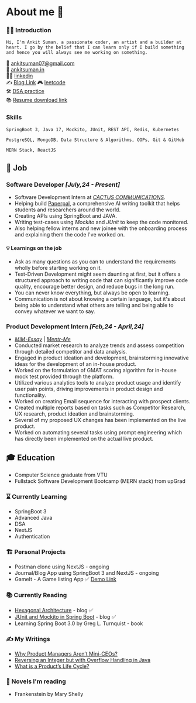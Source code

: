 # About me 👋

### 🙋‍♂️ Introduction 
```
Hi, I'm Ankit Suman, a passionate coder, an artist and a builder at heart. I go by the belief that I can learn only if I build something and hence you will always see me working on something.  
```  

📧 ankitsuman07@gmail.com  
🚀 [ankitsuman.in](https://ankitsuman.in/)  
👨‍⚖️ [linkedin](https://www.linkedin.com/in/ankit--suman/)    
✍️ [Blog Link](https://ankit-suman.medium.com/one-log-is-all-it-takes-d59be998b379)
🎮 [leetcode](https://leetcode.com/u/user9247xh/)  
🛠️ [DSA practice](https://github.com/ankit-suman-07/dsa-java)  
📚 [Resume download link](https://flowcv.com/resume/uqep61u0b3)  

### Skills
```
SpringBoot 3, Java 17, Mockito, JUnit, REST API, Redis, Kubernetes
```
```
PostgreSQL, MongoDB, Data Structure & Algorithms, OOPs, Git & GitHub
```
```
MERN Stack, ReactJS
```

## 💼 Job 

### Software Developer *[July,24 - Present]*
  - Software Development Intern at [*CACTUS COMMUNICATIONS*](https://cactusglobal.com/). 
  - Helping build [Paperpal](https://paperpal.com/home), a comprehensive AI writing toolkit that helps students and researchers around the world. 
  - Creating APIs using SpringBoot and JAVA.
  - Writing test-cases using *Mockito* and *JUnit* to keep the code monitored.
  - Also helping fellow interns and new joinee with the onboarding process and explaining them the code I've worked on.

#### 💡 Learnings on the job
  - Ask as many questions as you can to understand the requirements wholly before starting working on it.
  - Test-Driven Development might seem daunting at first, but it offers a structured approach to writing code that can significantly improve code quality, encourage better design, and reduce bugs in the long run.
  - You can never know everything, but always be open to learning.
  - Communication is not about knowing a certain language, but it's about being able to understand what others are telling and being able to convey whatever we want to say. 

### Product Development Intern *[Feb,24 - April,24]*
  - [*MiM-Essay*](https://www.mim-essay.com/) | [*Mentr-Me*](https://mentr-me.com/)
  - Conducted market research to analyze trends and assess competition through detailed competitor and data analysis.
  - Engaged in product ideation and development, brainstorming innovative ideas for the development of an in-house product.
  - Worked on the formulation of GMAT scoring algorithm for in-house mock test provided through the platform.
  - Utilized various analytics tools to analyze product usage and identify user pain points, driving improvements in product design and functionality.
  - Worked on creating Email sequence for interacting with prospect clients.
  - Created multiple reports based on tasks such as Competitor Research, UX research, product ideation and brainstorming.
  - Several of my proposed UX changes has been implemented on the live product.
  - Worked on automating several tasks using prompt engineering which has directly been implemented on the actual live product.

## 🎓 Education
  - Computer Science graduate from VTU
  - Fullstack Software Development Bootcamp (MERN stack) from upGrad

### ⌛ Currently Learning 
  - SpringBoot 3
  - Advanced Java
  - DSA
  - NextJS
  - Authentication

### 🏗️ Personal Projects 
  - Postman clone using NextJS - ongoing
  - Journal/Blog App using SpringBoot 3 and NextJS - ongoing
  - GameIt - A Game listing App ✅ [Demo Link](https://github.com/ankit-suman-07/GameIt-deploy?tab=readme-ov-file)

### 📚 Currently Reading 
  - [Hexagonal Architecture](https://www.arhohuttunen.com/hexagonal-architecture-spring-boot/) - blog ✅
  - [JUnit and Mockito in Spring Boot](https://medium.com/thefreshwrites/junit-and-mockito-in-spring-boot-38dcbf4b132f) - blog ✅
  - Learning Spring Boot 3.0 by Greg L. Turnquist - book

### ✍️ My Writings 
  - [Why Product Managers Aren’t Mini-CEOs?](https://ankit-suman.medium.com/why-product-managers-arent-mini-ceos-a990baafdf67)
  - [Reversing an Integer but with Overflow Handling in Java](https://ankit-suman.medium.com/reversing-an-integer-but-with-overflow-handling-in-java-46c11d278761)
  - [What is a Product’s Life Cycle?](https://ankit-suman.medium.com/what-is-a-products-life-cycle-59ccbd230407)

### 📕 Novels I'm reading
  - Frankenstein by Mary Shelly
